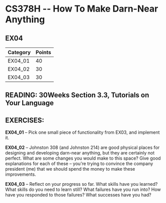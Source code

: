 # CS378H -- How To Make Darn-Near Anything

## EX04

Category | Points
-------- | -------
EX04_01  | 40
EX04_02  | 30
EX04_03  | 30

## READING: 30Weeks Section 3.3, Tutorials on Your Language
## EXERCISES:

**EX04_01** – Pick one small piece of functionality from EX03, and implement it.

**EX04_02** – Johnston 308 (and Johnston 214) are good physical places for designing and developing darn-near anything, but they are certainly not perfect. What are some changes you would make to this space? Give good explanations for each of these – you're trying to convince the company president (me) that we should spend the money to make these improvements.

**EX04_03** – Reflect on your progress so far. What skills have you learned? What skills do you need to learn still? What failures have you run into? How have you responded to those failures? What successes have you had?

